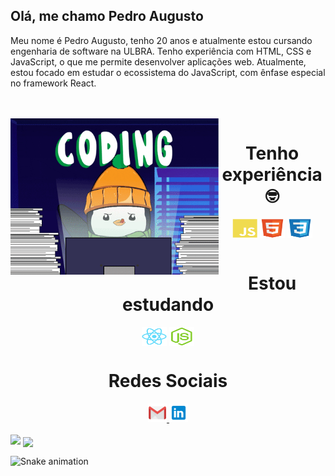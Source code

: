 ## Olá, me chamo Pedro Augusto

<div align="left">
<p>Meu nome é Pedro Augusto, tenho 20 anos e atualmente estou cursando engenharia de software na ULBRA. Tenho experiência com HTML, CSS e JavaScript, o que me permite desenvolver aplicações web. Atualmente, estou focado em estudar o ecossistema do JavaScript, com ênfase especial no framework React.
</div>
<br>

<div  align="center"> 
  <div style="display: inline_block"><br>
    <img align="left" height="250" alt="coding-time" src="giphy.gif">
    <h1 align="center">Tenho experiência 🤓</h1>
    <img align="center" height="30" width="40" alt="js-icon"  src="https://raw.githubusercontent.com/devicons/devicon/master/icons/javascript/javascript-plain.svg">
    <img align="center" height="30" width="40" alt="html-icon" src="https://raw.githubusercontent.com/devicons/devicon/master/icons/html5/html5-original.svg">
    <img align="center" height="30" width="40" alt="css-icon" src="https://raw.githubusercontent.com/devicons/devicon/master/icons/css3/css3-original.svg">
   </div>
<div style="display: inline_block"><br>
    <h1 align="center">Estou estudando</h1>
     <img align="center" height="30" width="40" alt="react-icon" src="https://raw.githubusercontent.com/devicons/devicon/master/icons/react/react-original.svg">
    <img align="center" height="30" width="40" alt="nodejs-icon" src="https://raw.githubusercontent.com/devicons/devicon/master/icons/nodejs/nodejs-original.svg">
   </div>

  <h1 align="center">Redes Sociais</h1>
    <a align="left" href = "mailto: panuness1010@gmail.com">
      <img width="30" src="gmail.svg">
    </a>
    <a  align="left" href = "https://www.linkedin.com/in/pedro-augusto-nunes-de-oliveira-232750207/">
      <img width="30" src="linkedin.svg">
    </a>
</div>
<br>

<div>
  <img   height="180em" src="https://github-readme-stats.vercel.app/api?username=pedroauguston&show_icons=true&theme=radical&include_all_commits=true&count_private=true&rank_icon=github"/>
  <img  align="center" height="150em" src="https://github-readme-stats.vercel.app/api/top-langs/?username=pedroauguston&layout=compact&langs_count=16&theme=radical"/>
</div>

![Snake animation](https://github.com/pedroauguston/pedroauguston/blob/output/github-contribution-grid-snake.svg)
